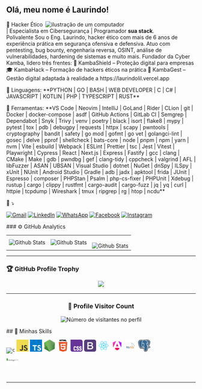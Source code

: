 ## Olá, meu nome é Laurindo!

<img src="https://raw.githubusercontent.com/MicaelliMedeiros/micaellimedeiros/master/image/computer-illustration.png" alt="ilustração de um computador" min-width="400px" max-width="400px" width="400px" align="right">

<p align="left"> 
  🎯 Hacker Ético | Especialista em Cibersegurança | Programador  <strong>sua stack</strong>.<br> Polivalente Sou o Eng. Laurindo, hacker ético com mais de 6 anos de experiência prática em segurança ofensiva e defensiva. Atuo com pentesting, bug bounty, engenharia reversa, OSINT, análise de vulnerabilidades, hardening de sistemas e muito mais. Fundador da Cyber Kamba, lidero três frentes: 🔐 KambaShield – Proteção digital para empresas 🎓 KambaHack – Formação de hackers éticos na prática 🧠 KambaGest – Gestão digital adaptada à realidade a
https://laurindolil.vercel.app
</p>

<p align="left">
  🦄 Linguagens: **PYTHON | GO | BASH | WEB DEVELOPER | C | C# | JAVASCRIPT | KOTLIN | PHP | TYPESCRIPT | RUST**
</p>

<p align="left">
  💼 Ferramentas: **VS Code | Neovim | IntelliJ | GoLand | Rider | CLion | git | Docker | docker-compose | asdf | GitHub Actions | GitLab CI | Semgrep | Dependabot | Snyk | Trivy | venv | poetry | black | isort | flake8 | mypy | pytest | tox | pdb | debugpy | requests | httpx | scapy | pwntools | cryptography | bandit | safety | go mod | gofmt | go vet | golangci-lint | gosec | delve | pprof | shellcheck | bats-core | node | pnpm | npm | yarn | nvm | Vite | esbuild | Webpack | ESLint | Prettier | tsc | Jest | Vitest | Playwright | Cypress | React | Next.js | Express | Fastify | gcc | clang | CMake | Make | gdb | pwndbg | gef | clang-tidy | cppcheck | valgrind | AFL | libFuzzer | ASAN | UBSAN | Visual Studio | dotnet | NuGet | dnSpy | ILSpy | xUnit | NUnit | Android Studio | Gradle | adb | jadx | apktool | frida | JUnit | Espresso | composer | PHPStan | Psalm | php-cs-fixer | PHPUnit | Xdebug | rustup | cargo | clippy | rustfmt | cargo-audit | cargo-fuzz | jq | yq | curl | httpie | tcpdump | Wireshark | tmux | ripgrep | rg | htop | ncdu**
</p>

<p align="left">
  💌  ⤵️
</p>

<p align="left">
  <a href="#" title="Gmail">
  <img src="https://img.shields.io/badge/-Gmail-FF0000?style=flat-square&labelColor=FF0000&logo=gmail&logoColor=white&link=laurindo200728@gmail.com" alt="Gmail"/></a>
  <a href="#" title="LinkedIn">
  <img src="https://img.shields.io/badge/-Linkedin-0e76a8?style=flat-square&logo=Linkedin&logoColor=white&link=https://www.linkedin.com/in/laurindo-abel-afonso-36490a301?originalSubdomain=ao" alt="LinkedIn"/></a>
  <a href="#" title="WhatsApp">
  <img src="https://img.shields.io/badge/-WhatsApp-25d366?style=flat-square&labelColor=25d366&logo=whatsapp&logoColor=white&link=https://wa.me/943926754" alt="WhatsApp"/></a>
  <a href="#" title="Facebook">
  <img src="https://img.shields.io/badge/-Facebook-3b5998?style=flat-square&labelColor=3b5998&logo=facebook&logoColor=white&link=https://www.facebook.com/LaurindoAbelAfonso" alt="Facebook"/></a>
  <a href="#" title="Instagram">
  <img src="https://img.shields.io/badge/-Instagram-DF0174?style=flat-square&labelColor=DF0174&logo=instagram&logoColor=white&link=http://instagram.com/laurindoeuropeuao" alt="Instagram"/></a>
</p>
### ⚙️ GitHub Analytics

<table>
  <tr>
    <td>
      <img
        align="left"
        src="https://github-readme-stats.vercel.app/api?username=iuricode&theme=dark&hide_border=false&include_all_commits=true"
        alt="Github Stats"
      />
    </td>
    <td>
      <img
        align="left"
        src="https://github-readme-stats.vercel.app/api/top-langs/?username=iuricode&theme=dark&hide_border=false&include_all_commits=true&count_private=true&layout=compact"
        alt="Github Stats"
      />
    </td>
    <td>
      <br />
      <img
        align="left"
        src="https://github-readme-streak-stats.herokuapp.com/?user=iuricode&theme=dark&hide_border=false"
        alt="Github Stats"
      />
    </td>
  </tr>
</table>

--- 

### 🏆 GitHub Profile Trophy

<p align="center">
  <a
    href="https://github.com/ryo-ma/github-profile-trophy"
    title="repositório de troféus"
  >
    <img
      width="800"
      src="https://github-profile-trophy.vercel.app/?username=iuricode&column=8&theme=darkhub&no-frame=true&no-bg=true"
    />
  </a>
</p>

---

<div align="center">
  <h3><b>📍 Profile Visitor Count</b></h3>
</div>

<p align="center">
  <img
    src="https://w0.peakpx.com/wallpaper/22/412/HD-wallpaper-ten-10-10-number-neon-10-ten-number.jpg"
    alt="Número de visitantes no perfil"
  />
</p>
## 🚀 Minhas Skills

<code><img height="32" src="https://cdn.iconscout.com/icon/free/png-512/c-programming-569564.png" alt="c"/></code>
<code><img height="32" src="https://raw.githubusercontent.com/github/explore/80688e429a7d4ef2fca1e82350fe8e3517d3494d/topics/javascript/javascript.png" alt="Javascript"/></code>
<code><img height="32" src="https://raw.githubusercontent.com/github/explore/80688e429a7d4ef2fca1e82350fe8e3517d3494d/topics/typescript/typescript.png" alt="Typescript"/></code>
<code><img height="32" src="https://raw.githubusercontent.com/github/explore/80688e429a7d4ef2fca1e82350fe8e3517d3494d/topics/nodejs/nodejs.png" alt="Nodejs"/></code>
<code><img height="32" src="https://raw.githubusercontent.com/github/explore/80688e429a7d4ef2fca1e82350fe8e3517d3494d/topics/html/html.png" alt="HTML5"/></code>
<code><img height="32" src="https://raw.githubusercontent.com/github/explore/80688e429a7d4ef2fca1e82350fe8e3517d3494d/topics/css/css.png" alt="CSS"/></code>
<code><img height="32" src="https://raw.githubusercontent.com/github/explore/80688e429a7d4ef2fca1e82350fe8e3517d3494d/topics/bootstrap/bootstrap.png" alt="Bootstrap"/></code>
<code><img height="32" src="https://raw.githubusercontent.com/github/explore/80688e429a7d4ef2fca1e82350fe8e3517d3494d/topics/react/react.png" alt="React"/></code>
<code><img height="32" src="https://raw.githubusercontent.com/github/explore/80688e429a7d4ef2fca1e82350fe8e3517d3494d/topics/angular/angular.png" alt="Angular"/></code>
<code><img height="32" src="https://raw.githubusercontent.com/github/explore/80688e429a7d4ef2fca1e82350fe8e3517d3494d/topics/mysql/mysql.png" alt="MySQL"/></code>
<code><img height="32" src="https://raw.githubusercontent.com/github/explore/80688e429a7d4ef2fca1e82350fe8e3517d3494d/topics/postgresql/postgresql.png" alt="PostegreSQL"/><code>
<code><img height="32" src="https://raw.githubusercontent.com/github/explore/80688e429a7d4ef2fca1e82350fe8e3517d3494d/topics/mongodb/mongodb.png" alt="MongoDB"/></code>

---
